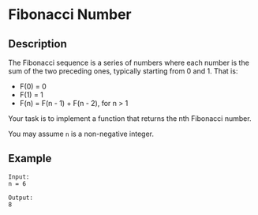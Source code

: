 # Fibonacci Number

## Description

The Fibonacci sequence is a series of numbers where each number is the sum of the two preceding ones, typically starting from 0 and 1. That is:

- F(0) = 0  
- F(1) = 1  
- F(n) = F(n - 1) + F(n - 2), for n > 1

Your task is to implement a function that returns the nth Fibonacci number.

You may assume `n` is a non-negative integer.

## Example

```
Input:
n = 6

Output: 
8
```
